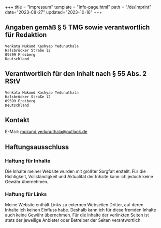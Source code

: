 +++
title = "Impressum"
template = "info-page.html"
path = "/de/imprint"
date="2023-08-27"
updated="2023-10-16"
+++

## Angaben gemäß § 5 TMG sowie verantwortlich für Redaktion

    Venkata Mukund Kashyap Yedunuthala
    Halsbrücker Straße 12
    09599 Freiberg
    Deutschland

## Verantwortlich für den Inhalt nach § 55 Abs. 2 RStV

    Venkata Mukund Kashyap Yedunuthala
    Halsbrücker Straße 12
    09599 Freiberg
    Deutschland

## Kontakt

E-Mail: mukund.yedunuthala@outlook.de


## Haftungsausschluss

### Haftung für Inhalte
Die Inhalte meiner Website wurden mit größter Sorgfalt erstellt. Für die Richtigkeit, Vollständigkeit und Aktualität der Inhalte kann ich jedoch keine Gewähr übernehmen.

### Haftung für Links
Meine Website enthält Links zu externen Webseiten Dritter, auf deren Inhalte ich keinen Einfluss habe. Deshalb kann ich für diese fremden Inhalte auch keine Gewähr übernehmen. Für die Inhalte der verlinkten Seiten ist stets der jeweilige Anbieter oder Betreiber der Seiten verantwortlich.

